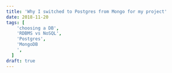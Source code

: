 ```yaml
---
title: 'Why I switched to Postgres from Mongo for my project'
date: 2018-11-20
tags: [
    'choosing a DB',
    'RDBMS vs NoSQL',
    'Postgres',
    'MongoDB
    ',
  ]
draft: true
---
```

